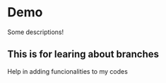 # Demo
Some descriptions!

## This is for learing about branches

Help in adding funcionalities to my codes
